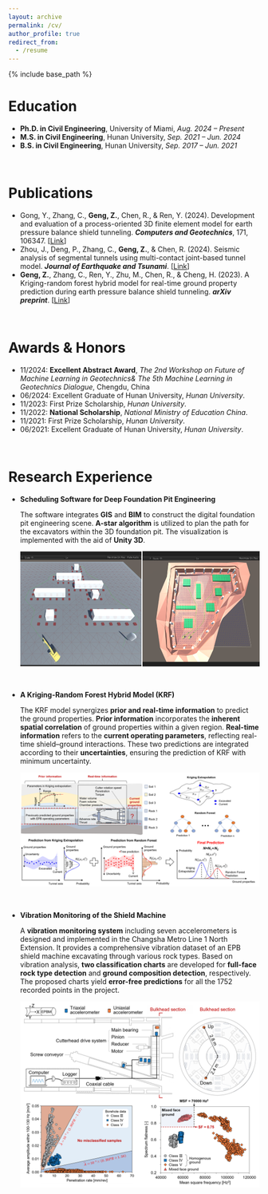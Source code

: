 ```yaml
---
layout: archive
permalink: /cv/
author_profile: true
redirect_from:
  - /resume
---
```


{% include base_path %}

Education
======
- **Ph.D. in Civil Engineering**, University of Miami, *Aug. 2024 – Present*
- **M.S. in Civil Engineering**, Hunan University, *Sep. 2021 – Jun. 2024*
- **B.S. in Civil Engineering**, Hunan University, *Sep. 2017 – Jun. 2021*

<br/>

Publications
======
* Gong, Y., Zhang, C., **Geng, Z.**, Chen, R., & Ren, Y. (2024). Development and evaluation of a process-oriented 3D finite element model for earth pressure balance shield tunneling.
   ***Computers and Geotechnics***, 171, 106347. [[Link](https://www.sciencedirect.com/science/article/pii/S0266352X24002830)]
* Zhou, J., Deng, P., Zhang, C., **Geng, Z.**, & Chen, R. (2024). Seismic analysis of segmental tunnels using multi-contact joint-based tunnel model. ***Journal of Earthquake and Tsunami***. [[Link](https://www.sciencedirect.com/science/article/pii/S0266352X24002830)]
* **Geng, Z.**, Zhang, C., Ren, Y., Zhu, M., Chen, R., & Cheng, H. (2023). A Kriging-random forest hybrid model for real-time ground property prediction during earth pressure balance shield 
   tunneling. ***arXiv preprint***. [[Link]((https://arxiv.org/abs/2305.05128))]

<br/>

Awards & Honors
======
* 11/2024: **Excellent Abstract Award**, *The 2nd Workshop on Future of Machine Learning in Geotechnics& The 5th Machine Learning in Geotechnics Dialogue*, Chengdu, China
* 06/2024: Excellent Graduate of Hunan University, *Hunan University*.
* 11/2023: First Prize Scholarship, *Hunan University*.
* 11/2022: **National Scholarship**, *National Ministry of Education China*.
* 11/2021: First Prize Scholarship, *Hunan University*.
* 06/2021: Excellent Graduate of Hunan University, *Hunan University*.

<br/>

Research Experience
======
- **Scheduling Software for Deep Foundation Pit Engineering**

    The software integrates **GIS** and **BIM** to construct the digital foundation pit engineering scene. **A-star algorithm** is utilized to plan the path for the excavators within the 3D foundation pit. The visualization is implemented with the aid of **Unity 3D**.
    <p align="center">
      <img src="/images/DeepFoundation.png" width="600"  alt="Path Planning Software" />
    </p>

<br/>

- **A Kriging-Random Forest Hybrid Model (KRF)**

    The KRF model synergizes **prior and real-time information** to predict the ground properties. **Prior information** incorporates the **inherent spatial correlation** of ground properties within a given region. **Real-time information** refers to the **current operating parameters**, reflecting real-time shield–ground interactions. These two predictions are integrated according to their **uncertainties**, ensuring the prediction of KRF with minimum uncertainty. 
    <p align="center">
      <img src="/images/KRF_2.png" width="750" alt="Kriging-Random Forest Hybrid Model" />
    </p>

<br/>

- **Vibration Monitoring of the Shield Machine**

    A **vibration monitoring system** including seven accelerometers is designed and implemented in the Changsha Metro Line 1 North Extension. It provides a comprehensive vibration dataset of an EPB shield machine excavating through various rock types. Based on vibration analysis, **two classification charts** are developed for **full-face rock type detection** and **ground composition detection**, respectively. The proposed charts yield **error-free predictions** for all the 1752 recorded points in the project.

    <p align="center">
      <img src="/images/Vibration.png" width="750" alt="Vibration-based Classification Charts" />
    </p>


